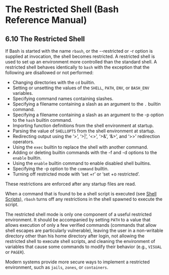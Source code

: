 # The Restricted Shell \(Bash Reference Manual\)

## 6.10 The Restricted Shell

If Bash is started with the name `rbash`, or the --restricted or -r option is supplied at invocation, the shell becomes restricted. A restricted shell is used to set up an environment more controlled than the standard shell. A restricted shell behaves identically to `bash` with the exception that the following are disallowed or not performed:

*  Changing directories with the `cd` builtin.
*  Setting or unsetting the values of the `SHELL`, `PATH`, `ENV`, or `BASH_ENV` variables.
*  Specifying command names containing slashes.
*  Specifying a filename containing a slash as an argument to the `.` builtin command.
*  Specifying a filename containing a slash as an argument to the -p option to the `hash` builtin command.
*  Importing function definitions from the shell environment at startup.
*  Parsing the value of `SHELLOPTS` from the shell environment at startup.
*  Redirecting output using the ‘&gt;’, ‘&gt;\|’, ‘&lt;&gt;’, ‘&gt;&’, ‘&&gt;’, and ‘&gt;&gt;’ redirection operators.
*  Using the `exec` builtin to replace the shell with another command.
*  Adding or deleting builtin commands with the -f and -d options to the `enable` builtin.
*  Using the `enable` builtin command to enable disabled shell builtins.
*  Specifying the -p option to the `command` builtin.
*  Turning off restricted mode with ‘set +r’ or ‘set +o restricted’.

These restrictions are enforced after any startup files are read.

When a command that is found to be a shell script is executed \(see [Shell Scripts](shell-scripts-bash-reference-manual.md#Shell-Scripts)\), `rbash` turns off any restrictions in the shell spawned to execute the script.

The restricted shell mode is only one component of a useful restricted environment. It should be accompanied by setting `PATH` to a value that allows execution of only a few verified commands \(commands that allow shell escapes are particularly vulnerable\), leaving the user in a non-writable directory other than his home directory after login, not allowing the restricted shell to execute shell scripts, and cleaning the environment of variables that cause some commands to modify their behavior \(e.g., `VISUAL` or `PAGER`\).

Modern systems provide more secure ways to implement a restricted environment, such as `jails`, `zones`, or `containers`.

